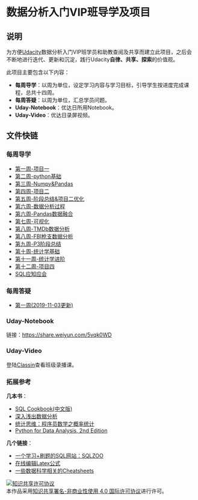 # 数据分析入门VIP班导学及项目
## 说明

为方便[Udacity](https://cn.udacity.com/)数据分析入门VIP班学员和助教查阅及共享而建立此项目，之后会不断地进行迭代、更新和沉淀，践行Udacity**自律、共享、探索**的价值观。  

此项目主要包含以下内容：

- **每周导学**：以周为单位，设定学习内容与学习目标，引导学生按进度完成课程，总共十四周。
- **每周答疑**：以周为单位，汇总学员问题。
- **Uday-Notebook**：优达日所用Notebook。
- **Uday-Video**：优达日录屏视频。

## 文件快链

### 每周导学

- [第一周-项目一](https://www.capallen.top/2018/%E7%AC%AC%E4%B8%80%E5%91%A8-%E9%A1%B9%E7%9B%AE%E4%B8%80.html)
- [第二周-python基础](https://www.capallen.top/2018/python%E5%85%A5%E9%97%A8.html)
- [第三周-Numpy&Pandas](https://www.capallen.top/2018/Numpy%E5%92%8CPandas%E5%9F%BA%E7%A1%80.html)
- [第四周-项目二](https://www.capallen.top/2018/%E9%A1%B9%E7%9B%AE%E4%BA%8C.html)
- [第五周-阶段总结&项目二优化](https://www.capallen.top/2018/%E7%AC%AC%E4%BA%94%E5%91%A8%E5%AF%BC%E5%AD%A6.html)
- [第六周-数据分析过程](https://www.capallen.top/2018/%E6%95%B0%E6%8D%AE%E5%88%86%E6%9E%90%E8%BF%87%E7%A8%8B.html)
- [第六周-Pandas数据融合](https://www.capallen.top/2018/Pandas%E6%95%B0%E6%8D%AE%E8%9E%8D%E5%90%88.html)
- [第七周-可视化](https://www.capallen.top/2018/Matplotlib%E5%8F%AF%E8%A7%86%E5%8C%96.html)
- [第八周-TMDb数据分析](https://www.capallen.top/2018/TMDB%E6%95%B0%E6%8D%AE%E5%88%86%E6%9E%90.html)
- [第八周-FBI枪支数据分析](https://www.capallen.top/2018/FBI%E6%9E%AA%E6%94%AF%E6%95%B0%E6%8D%AE%E5%88%86%E6%9E%90.html)
- [第九周-P3阶段总结](https://www.capallen.top/2018/P3%E9%98%B6%E6%AE%B5%E6%80%BB%E7%BB%93.html)
- [第十周-统计学基础](https://www.capallen.top/2018/Basic-statistic-in-Data-Analysis.html)
- [第十一周-统计学进阶](https://www.capallen.top/2018/Advanced-statistic-in-Data-Analysis.html)
- [第十二周-项目四](https://www.capallen.top/2018/%E9%A1%B9%E7%9B%AE%E5%9B%9B.html)
- [SQL应知应会](https://www.capallen.top/2018/SQL-basic.html)

### 每周答疑

- [第一周(2019-11-03更新)]()

### Uday-Notebook

链接：https://share.weiyun.com/5vqk0WD 

### Uday-Video

登陆[Classin](http://www.eeo.cn/cn/index.html)查看班级录播课。

### 拓展参考

**几本书**：

- [SQL Cookbook(中文版)](https://github.com/CapAllen/DAND_VIP_Class/blob/master/%E6%8B%93%E5%B1%95%E5%8F%82%E8%80%83/SQL.Cookbook(%E4%B8%AD%E6%96%87%E7%89%88).pdf)
- [深入浅出数据分析](https://github.com/CapAllen/DAND_VIP_Class/blob/master/%E6%8B%93%E5%B1%95%E5%8F%82%E8%80%83/%E6%B7%B1%E5%85%A5%E6%B5%85%E5%87%BA%E6%95%B0%E6%8D%AE%E5%88%86%E6%9E%90.pdf)
- [统计思维：程序员数学之概率统计](https://github.com/CapAllen/DAND_VIP_Class/blob/master/%E6%8B%93%E5%B1%95%E5%8F%82%E8%80%83/%E7%BB%9F%E8%AE%A1%E6%80%9D%E7%BB%B4%EF%BC%9A%E7%A8%8B%E5%BA%8F%E5%91%98%E6%95%B0%E5%AD%A6%E4%B9%8B%E6%A6%82%E7%8E%87%E7%BB%9F%E8%AE%A1.pdf)
- [Python for Data Analysis, 2nd Edition](https://github.com/CapAllen/DAND_VIP_Class/blob/master/%E6%8B%93%E5%B1%95%E5%8F%82%E8%80%83/Python%20for%20Data%20Analysis%2C%202nd%20Edition.pdf)

**几个链接**：

- [一个学习+刷题的SQL网站：SQLZOO](https://sqlzoo.net/)
- [在线编辑Latex公式](http://latex.codecogs.com/eqneditor/editor.php)
- [一些数据科学相关的Cheatsheets](https://www.datacamp.com/community/data-science-cheatsheets?posts_selected_tab=must_read)

<a rel="license" href="http://creativecommons.org/licenses/by-nc/4.0/"><img alt="知识共享许可协议" style="border-width:0" src="https://i.creativecommons.org/l/by-nc/4.0/88x31.png" /></a><br />本作品采用<a rel="license" href="http://creativecommons.org/licenses/by-nc/4.0/">知识共享署名-非商业性使用 4.0 国际许可协议</a>进行许可。
